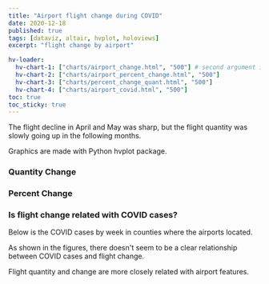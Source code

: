 ```yaml
---
title: "Airport flight change during COVID"
date: 2020-12-18
published: true
tags: [dataviz, altair, hvplot, holoviews]
excerpt: "flight change by airport"

hv-loader:
  hv-chart-1: ["charts/airport_change.html", "500"] # second argument is the height
  hv-chart-2: ["charts/airport_percent_change.html", "500"]
  hv-chart-3: ["charts/percent_change_quant.html", "500"]
  hv-chart-4: ["charts/airport_covid.html", "500"]
toc: true
toc_sticky: true
---
```


The flight decline in April and May was sharp, but the flight quantity was slowly going up in the following months.

Graphics are made with Python hvplot package.

### Quantity Change
<div id="hv-chart-1"></div>

### Percent Change
<div id="hv-chart-2"></div>

<div id="hv-chart-3"></div>

### Is flight change related with COVID cases?

Below is the COVID cases by week in counties where the airports located.

As shown in the figures, there doesn't seem to be a clear relationship between COVID cases and flight change.

Flight quantity and change are more closely related with airport features.
<div id="hv-chart-4"></div>
